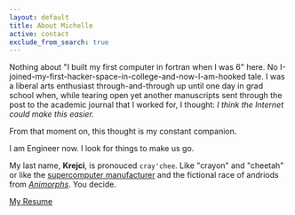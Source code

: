 ```yaml
---
layout: default
title: About Michelle
active: contact
exclude_from_search: true
---
```


Nothing about "I built my first computer in fortran when I was 6" here. No I-joined-my-first-hacker-space-in-college-and-now-I-am-hooked tale. I was a liberal arts enthusiast through-and-through up until one day in grad school when, while tearing open yet another manuscripts sent through the post to the academic journal that I worked for, I thought: *I think the Internet could make this easier.*

From that moment on, this thought is my constant companion.

I am Engineer now. I look for things to make us go.

My last name, **Krejci**, is pronouced `cray'chee`. Like "crayon" and "cheetah" or like the <a href="http://en.wikipedia.org/wiki/Cray" rel="nofollow">supercomputer manufacturer</a> and the fictional race of andriods from <a href="http://www.imdb.com/title/tt0154147/" rel="nofollow">*Animorphs*</a>. You decide.

<a href="/my-resume/" class="btn btn-default">My Resume</a>
